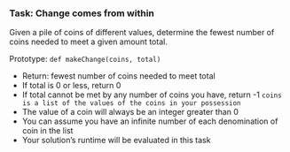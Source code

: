 ### Task: Change comes from within

Given a pile of coins of different values, determine the fewest number of coins needed to meet a given amount total.

Prototype: `def makeChange(coins, total)`

- Return: fewest number of coins needed to meet total
- If total is 0 or less, return 0
- If total cannot be met by any number of coins you have, return -1
  `coins is a list of the values of the coins in your possession`
- The value of a coin will always be an integer greater than 0
- You can assume you have an infinite number of each denomination of coin in the list
- Your solution’s runtime will be evaluated in this task
